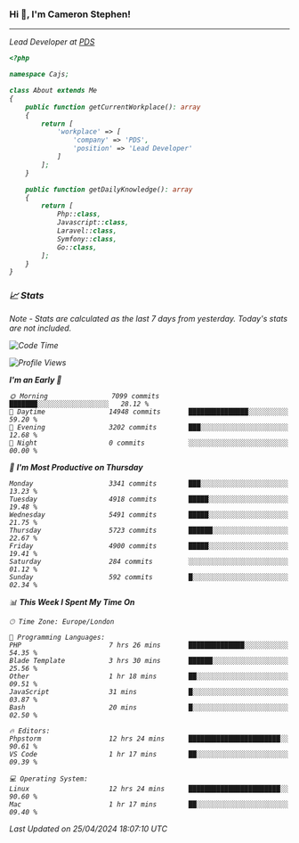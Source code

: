 ### Hi 👋, I'm Cameron Stephen!
<hr>
<p><em>Lead Developer at <a href="https://prindatasolutions.co.uk">PDS</a></p>


```php
<?php

namespace Cajs;

class About extends Me
{
    public function getCurrentWorkplace(): array
    {
        return [
            'workplace' => [
                'company' => 'PDS',
                'position' => 'Lead Developer'
            ]
        ];
    }

    public function getDailyKnowledge(): array
    {
        return [
            Php::class,
            Javascript::class,
            Laravel::class,
            Symfony::class,
            Go::class,
        ];
    }
}
```

### 📈 Stats
<p><em>Note - Stats are calculated as the last 7 days from yesterday. Today's stats are not included.</em></p>


<!--START_SECTION:waka-->
![Code Time](http://img.shields.io/badge/Code%20Time-3%2C781%20hrs%2055%20mins-blue)

![Profile Views](http://img.shields.io/badge/Profile%20Views-0-blue)

**I'm an Early 🐤** 

```text
🌞 Morning                7099 commits        ███████░░░░░░░░░░░░░░░░░░   28.12 % 
🌆 Daytime                14948 commits       ███████████████░░░░░░░░░░   59.20 % 
🌃 Evening                3202 commits        ███░░░░░░░░░░░░░░░░░░░░░░   12.68 % 
🌙 Night                  0 commits           ░░░░░░░░░░░░░░░░░░░░░░░░░   00.00 % 
```
📅 **I'm Most Productive on Thursday** 

```text
Monday                   3341 commits        ███░░░░░░░░░░░░░░░░░░░░░░   13.23 % 
Tuesday                  4918 commits        █████░░░░░░░░░░░░░░░░░░░░   19.48 % 
Wednesday                5491 commits        █████░░░░░░░░░░░░░░░░░░░░   21.75 % 
Thursday                 5723 commits        ██████░░░░░░░░░░░░░░░░░░░   22.67 % 
Friday                   4900 commits        █████░░░░░░░░░░░░░░░░░░░░   19.41 % 
Saturday                 284 commits         ░░░░░░░░░░░░░░░░░░░░░░░░░   01.12 % 
Sunday                   592 commits         █░░░░░░░░░░░░░░░░░░░░░░░░   02.34 % 
```


📊 **This Week I Spent My Time On** 

```text
🕑︎ Time Zone: Europe/London

💬 Programming Languages: 
PHP                      7 hrs 26 mins       ██████████████░░░░░░░░░░░   54.35 % 
Blade Template           3 hrs 30 mins       ██████░░░░░░░░░░░░░░░░░░░   25.56 % 
Other                    1 hr 18 mins        ██░░░░░░░░░░░░░░░░░░░░░░░   09.51 % 
JavaScript               31 mins             █░░░░░░░░░░░░░░░░░░░░░░░░   03.87 % 
Bash                     20 mins             █░░░░░░░░░░░░░░░░░░░░░░░░   02.50 % 

🔥 Editors: 
Phpstorm                 12 hrs 24 mins      ███████████████████████░░   90.61 % 
VS Code                  1 hr 17 mins        ██░░░░░░░░░░░░░░░░░░░░░░░   09.39 % 

💻 Operating System: 
Linux                    12 hrs 24 mins      ███████████████████████░░   90.60 % 
Mac                      1 hr 17 mins        ██░░░░░░░░░░░░░░░░░░░░░░░   09.40 % 
```


 Last Updated on 25/04/2024 18:07:10 UTC
<!--END_SECTION:waka-->
